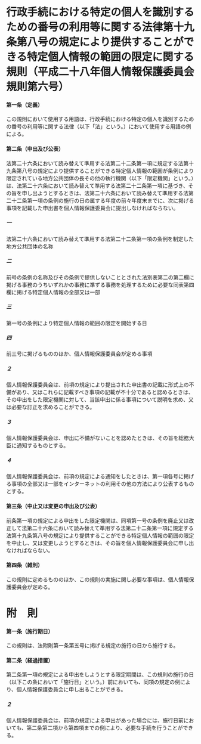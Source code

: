 # 行政手続における特定の個人を識別するための番号の利用等に関する法律第十九条第八号の規定により提供することができる特定個人情報の範囲の限定に関する規則（平成二十八年個人情報保護委員会規則第六号）
#### 第一条（定義）
この規則において使用する用語は、行政手続における特定の個人を識別するための番号の利用等に関する法律（以下「法」という。）において使用する用語の例による。
#### 第二条（申出及び公表）
法第二十六条において読み替えて準用する法第二十二条第一項に規定する法第十九条第八号の規定により提供することができる特定個人情報の範囲が条例により限定されている地方公共団体の長その他の執行機関（以下「限定機関」という。）は、法第二十六条において読み替えて準用する法第二十二条第一項に基づき、その旨を申し出ようとするときは、法第二十六条において読み替えて準用する法第二十二条第一項の条例の施行の日の属する年度の前々年度末までに、次に掲げる事項を記載した申出書を個人情報保護委員会に提出しなければならない。
##### 一
法第二十六条において読み替えて準用する法第二十二条第一項の条例を制定した地方公共団体の名称
##### 二
前号の条例の名称及びその条例で提供しないこととされた法別表第二の第二欄に掲げる事務のうちいずれかの事務に準ずる事務を処理するために必要な同表第四欄に掲げる特定個人情報の全部又は一部
##### 三
第一号の条例により特定個人情報の範囲の限定を開始する日
##### 四
前三号に掲げるもののほか、個人情報保護委員会が定める事項
##### ２
個人情報保護委員会は、前項の規定により提出された申出書の記載に形式上の不備があり、又はこれらに記載すべき事項の記載が不十分であると認めるときは、その申出をした限定機関に対して、当該申出に係る事項について説明を求め、又は必要な訂正を求めることができる。
##### ３
個人情報保護委員会は、申出に不備がないことを認めたときは、その旨を総務大臣に通知するものとする。
##### ４
個人情報保護委員会は、前項の規定による通知をしたときは、第一項各号に掲げる事項の全部又は一部をインターネットの利用その他の方法により公表するものとする。
#### 第三条（中止又は変更の申出及び公表）
前条第一項の規定による申出をした限定機関は、同項第一号の条例を廃止又は改正して法第二十六条において読み替えて準用する法第二十二条第一項に規定する法第十九条第八号の規定により提供することができる特定個人情報の範囲の限定を中止し、又は変更しようとするときは、その旨を個人情報保護委員会に申し出なければならない。
#### 第四条（雑則）
この規則に定めるもののほか、この規則の実施に関し必要な事項は、個人情報保護委員会が定める。
# 附　則
#### 第一条（施行期日）
この規則は、法附則第一条第五号に掲げる規定の施行の日から施行する。
#### 第二条（経過措置）
第二条第一項の規定による申出をしようとする限定期間は、この規則の施行の日（以下この条において「施行日」という。）前においても、同項の規定の例により、個人情報保護委員会に申し出ることができる。
##### ２
個人情報保護委員会は、前項の規定による申出があった場合には、施行日前においても、第二条第二項から第四項までの例により、必要な手続を行うことができる。
